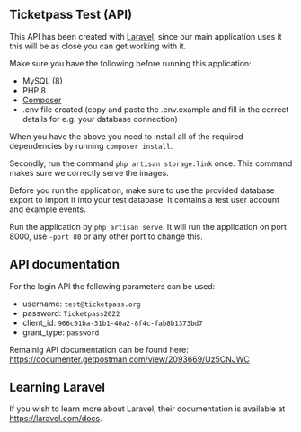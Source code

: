 ## Ticketpass Test (API)

This API has been created with [Laravel](https://laravel.com), since our main application uses it this will be as close
you can get working with it.

Make sure you have the following before running this application:

- MySQL (8)
- PHP 8
- [Composer](https://getcomposer.org/)
- .env file created (copy and paste the .env.example and fill in the correct details for e.g. your database connection)

When you have the above you need to install all of the required dependencies by running `composer install`.

Secondly, run the command `php artisan storage:link` once. This command makes sure we correctly serve the images.

Before you run the application, make sure to use the provided database export to import it into your test database. It contains a test user account and example events.

Run the application by `php artisan serve`. It will run the application on port 8000, use `-port 80` or any other port to change this.

## API documentation
For the login API the following parameters can be used:
- username: `test@ticketpass.org`
- password: `Ticketpass2022`
- client_id: `966c01ba-31b1-40a2-8f4c-fab8b1373bd7`
- grant_type: `password`

Remainig API documentation can be found here: https://documenter.getpostman.com/view/2093669/Uz5CNJWC

## Learning Laravel

If you wish to learn more about Laravel, their documentation is available at https://laravel.com/docs.
